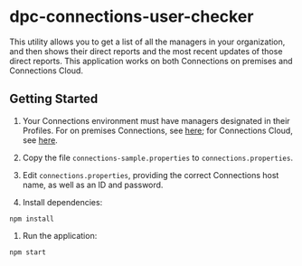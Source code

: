 # dpc-connections-user-checker

This utility allows you to get a list of all the managers in your organization, and then shows
their direct reports and the most recent updates of those direct reports. This application works 
on both Connections on premises and Connections Cloud.

## Getting Started

1. Your Connections environment must have managers designated in their Profiles. For on premises Connections,
see [here](https://ibm.biz/Bdiudg); for Connections Cloud, see [here](https://ibm.biz/Bdiuxd).

1. Copy the file `connections-sample.properties` to `connections.properties`.

1. Edit `connections.properties`, providing the correct Connections host name, as well as an ID and password.

1. Install dependencies:
```
npm install
```
1. Run the application:
```
npm start
```

